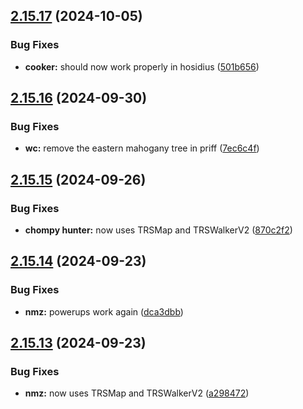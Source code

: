 ## [2.15.17](https://github.com/Torwent/wasp-free/compare/v2.15.16...v2.15.17) (2024-10-05)


### Bug Fixes

* **cooker:** should now work properly in hosidius ([501b656](https://github.com/Torwent/wasp-free/commit/501b65654fec1794fb5fe606926bd3d6a86a5ab2))



## [2.15.16](https://github.com/Torwent/wasp-free/compare/v2.15.15...v2.15.16) (2024-09-30)


### Bug Fixes

* **wc:** remove the eastern mahogany tree in priff ([7ec6c4f](https://github.com/Torwent/wasp-free/commit/7ec6c4fae86327a142172827cabc18f1205597c7))



## [2.15.15](https://github.com/Torwent/wasp-free/compare/v2.15.14...v2.15.15) (2024-09-26)


### Bug Fixes

* **chompy hunter:** now uses TRSMap and TRSWalkerV2 ([870c2f2](https://github.com/Torwent/wasp-free/commit/870c2f2eed789774b77963855aed55fc1bb2a0b4))



## [2.15.14](https://github.com/Torwent/wasp-free/compare/v2.15.13...v2.15.14) (2024-09-23)


### Bug Fixes

* **nmz:** powerups work again ([dca3dbb](https://github.com/Torwent/wasp-free/commit/dca3dbba75f098c5683136ac9012e8a9a31fb64e))



## [2.15.13](https://github.com/Torwent/wasp-free/compare/v2.15.12...v2.15.13) (2024-09-23)


### Bug Fixes

* **nmz:** now uses TRSMap and TRSWalkerV2 ([a298472](https://github.com/Torwent/wasp-free/commit/a298472556fb1e252d19f96e08bd3be78fc3ad5a))



